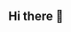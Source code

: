 ## Hi there 👋

<!--
**code-atharva/code-atharva** is a ✨ _special_ ✨ repository because its `README.md` (this file) appears on your GitHub profile.

Here are some ideas to get you started:

- 🌱 I’m currently learning with the help from docs.github.com
-->
